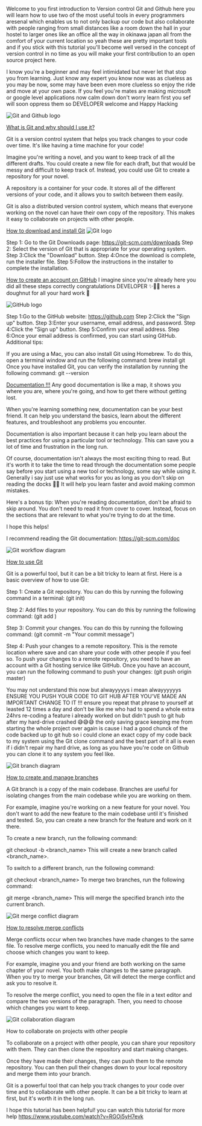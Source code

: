 Welcome to you first introduction to Version control Git and Github here you will learn how to use two of the most useful tools in every programmers aresenal which enables us to not only backup our code but also collaborate with people ranging from small distances like a room down the hall in your hostel to larger ones like an office all the way in okinawa japan all from the comfort of your current location so yeah these are pretty important tools and if you stick with this tutorial you'll become well versed in the concept of version control in no time as you will make your first contribution to an open source project here.

I know you're a beginner and may feel intimidated but never let that stop you from learning. Just know any expert you know now was as clueless as you may be now, some may have been even more clueless so enjoy the ride and move at your own pace. If you feel you're mates are making microsoft or google level applications now calm down don't worry learn first you sef will soon oppress them so DEVELOPER welcome and Happy Hacking

![Git and Github logo](https://encrypted-tbn0.gstatic.com/images?q=tbn:ANd9GcQmAS6S5CmPrAMnxRdr30K_js46NIRnDOFBRLweFc9e2aN0vDu4eUw-TUYjBQQMG9DreI0&usqp=CAU)

<ins>What is Git and why should I use it?</ins>

Git is a version control system that helps you track changes to your code over time. It's like having a time machine for your code!

Imagine you're writing a novel, and you want to keep track of all the different drafts. You could create a new file for each draft, but that would be messy and difficult to keep track of. Instead, you could use Git to create a repository for your novel.

A repository is a container for your code. It stores all of the different versions of your code, and it allows you to switch between them easily.

Git is also a distributed version control system, which means that everyone working on the novel can have their own copy of the repository. This makes it easy to collaborate on projects with other people.

<ins>How to download and install Git</ins>
![Git logo](https://git-scm.com/images/logo@2x.png)

Step 1: Go to the Git Downloads page: https://git-scm.com/downloads
Step 2: Select the version of Git that is appropriate for your operating system.
Step 3:Click the "Download" button.
Step 4:Once the download is complete, run the installer file.
Step 5:Follow the instructions in the installer to complete the installation.

<ins>How to create an account on GitHub</ins>
I imagine since you're already here you did all these steps correctly congratulations DEVELOPER ✨🎉🎉 heres a doughnut for all your hard work 🍩

![GitHub logo](https://1000logos.net/wp-content/uploads/2021/05/GitHub-logo.png)

Step 1:Go to the GitHub website: https://github.com
Step 2:Click the "Sign up" button.
Step 3:Enter your username, email address, and password.
Step 4:Click the "Sign up" button.
Step 5:Confirm your email address.
Step 6:Once your email address is confirmed, you can start using GitHub.
Additional tips:

If you are using a Mac, you can also install Git using Homebrew. To do this, open a terminal window and run the following command:
brew install git
Once you have installed Git, you can verify the installation by running the following command:
git --version

<ins>Documentation !!!</ins>
Any good documentation is like a map, it shows you where you are, where you're going, and how to get there without getting lost.

When you're learning something new, documentation can be your best friend. It can help you understand the basics, learn about the different features, and troubleshoot any problems you encounter.

Documentation is also important because it can help you learn about the best practices for using a particular tool or technology. This can save you a lot of time and frustration in the long run.

Of course, documentation isn't always the most exciting thing to read. But it's worth it to take the time to read through the documentation some people say before you start using a new tool or technology, some say while using it. Generally i say just use what works for you as long as you don't skip on reading the docks 👍🏿 It will help you learn faster and avoid making common mistakes.

Here's a bonus tip: When you're reading documentation, don't be afraid to skip around. You don't need to read it from cover to cover. Instead, focus on the sections that are relevant to what you're trying to do at the time.

I hope this helps!

I recommend reading the Git documentation: https://git-scm.com/doc

![Git workflow diagram](https://www.gliffy.com/sites/default/files/image/2021-04/image-blog-what-is-gitflow-diagram%20%281%29.jpg)

<ins>How to use Git</ins>

Git is a powerful tool, but it can be a bit tricky to learn at first. Here is a basic overview of how to use Git:

Step 1: Create a Git repository. You can do this by running the following command in a terminal:
(git init)

Step 2: Add files to your repository. You can do this by running the following command:
(git add <filename>)

Step 3: Commit your changes. You can do this by running the following command:
(git commit -m "Your commit message")

Step 4: Push your changes to a remote repository. This is the remote location where save and can share your code with other people if you feel so. To push your changes to a remote repository, you need to have an account with a Git hosting service like GitHub. Once you have an account, you can run the following command to push your changes:
(git push origin master)

You may not understand this now but alwayyyyys i mean alwayyyyyys ENSURE YOU PUSH YOUR CODE TO GIT HUB AFTER YOU'VE MADE AN IMPORTANT CHANGE TO IT !!! ensure you repeat that phrase to yourself at leasted 12 times a day and don't be like me who had to spend a whole extra 24hrs re-coding a feature i already worked on but didn't push to git hub after my hard-drive crashed 😅😅😅 the only saving grace keeping me from starting the whole project over again is cause i had a good chunck of the code backed up to git hub so i could clone an exact copy of my code back to my system using the Git clone command and the best part of it all is even if i didn't repair my hard drive, as long as you have you're code on Github you can clone it to any system you feel like.

![Git branch diagram](https://user-images.githubusercontent.com/1256329/117236177-33599100-adf6-11eb-967c-5ef7898b55dc.png)

<ins>How to create and manage branches</ins>

A Git branch is a copy of the main codebase. Branches are useful for isolating changes from the main codebase while you are working on them.

For example, imagine you're working on a new feature for your novel. You don't want to add the new feature to the main codebase until it's finished and tested. So, you can create a new branch for the feature and work on it there.

To create a new branch, run the following command:

git checkout -b <branch_name>
This will create a new branch called <branch_name>.

To switch to a different branch, run the following command:

git checkout <branch_name>
To merge two branches, run the following command:

git merge <branch_name>
This will merge the specified branch into the current branch.

![Git merge conflict diagram](https://i.stack.imgur.com/qq6hL.jpg)

<ins>How to resolve merge conflicts</ins>

Merge conflicts occur when two branches have made changes to the same file. To resolve merge conflicts, you need to manually edit the file and choose which changes you want to keep.

For example, imagine you and your friend are both working on the same chapter of your novel. You both make changes to the same paragraph. When you try to merge your branches, Git will detect the merge conflict and ask you to resolve it.

To resolve the merge conflict, you need to open the file in a text editor and compare the two versions of the paragraph. Then, you need to choose which changes you want to keep.

![Git collaboration diagram](https://svg.template.creately.com/jkw3k76e4)

How to collaborate on projects with other people

To collaborate on a project with other people, you can share your repository with them. They can then clone the repository and start making changes.

Once they have made their changes, they can push them to the remote repository. You can then pull their changes down to your local repository and merge them into your branch.

Git is a powerful tool that can help you track changes to your code over time and to collaborate with other people. It can be a bit tricky to learn at first, but it's worth it in the long run.

I hope this tutorial has been helpful! you can watch this tutorial for more help https://www.youtube.com/watch?v=RGOj5yH7evk
